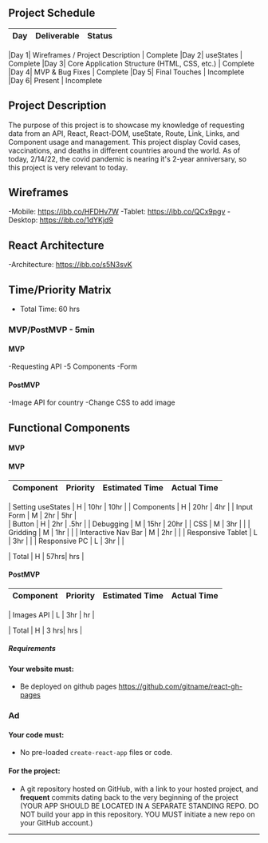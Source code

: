 ## Project Schedule

|  Day | Deliverable | Status
|---|---| ---|

|Day 1| Wireframes / Project Description                | Complete
|Day 2| useStates                                       | Complete
|Day 3| Core Application Structure (HTML, CSS, etc.)    | Complete
|Day 4| MVP & Bug Fixes                                 | Complete
|Day 5| Final Touches                                   | Incomplete
|Day 6| Present                                         | Incomplete


## Project Description

The purpose of this project is to showcase my knowledge of requesting data from an API, React, React-DOM, useState, Route, Link, Links, and Component usage and management. This project display Covid cases, vaccinations, and deaths in different countries around the world. As of today, 2/14/22, the covid pandemic is nearing it's 2-year anniversary, so this project is very relevant to today. 

## Wireframes
-Mobile: https://ibb.co/HFDHv7W
-Tablet: https://ibb.co/QCx9pgv
-Desktop: https://ibb.co/1dYKjd9

## React Architecture
-Architecture: https://ibb.co/s5N3svK

## Time/Priority Matrix 
 - Total Time: 60 hrs

### MVP/PostMVP - 5min
#### MVP

-Requesting API
-5 Components
-Form


#### PostMVP 
-Image API for country
-Change CSS to add image

## Functional Components

#### MVP


#### MVP

| Component | Priority | Estimated Time | Actual Time |
| --- | :---: |  :---: | :---: | 

| Setting useStates   | H | 10hr  | 10hr |
| Components          | H | 20hr  | 4hr  |
| Input Form          | M | 2hr   | 5hr  |  
| Button              | H | 2hr   | .5hr | 
| Debugging           | M | 15hr  | 20hr |
| CSS                 | M | 3hr   |  |
| Gridding            | M | 1hr   |  |
| Interactive Nav Bar | M | 2hr   |  |
| Responsive Tablet   | L | 3hr   |  |
| Responsive PC       | L | 3hr   |  |




| Total | H | 57hrs| hrs |

#### PostMVP
| Component | Priority | Estimated Time | Actual Time |
| --- | :---: |  :---: | :---: | 

| Images API                | L | 3hr | hr |

| Total | H | 3 hrs| hrs |


##### Requirements

#### Your website must:
- Be deployed on github pages https://github.com/gitname/react-gh-pages

### Ad

#### Your code must:


- No pre-loaded `create-react-app` files or code.



#### For the project:
- A git repository hosted on GitHub, with a link to your hosted project, and **frequent** commits dating back to the very beginning of the project (YOUR APP SHOULD BE LOCATED IN A SEPARATE STANDING REPO. DO NOT build your app in this repository. YOU MUST initiate a new repo on your GitHub account.) 

<hr>